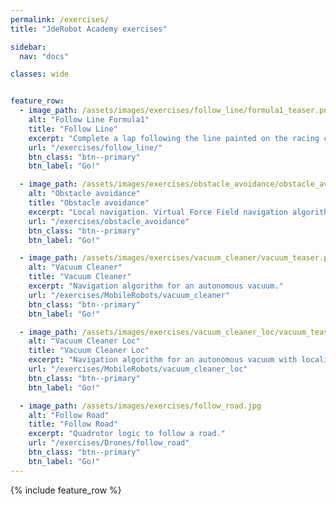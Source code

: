 ```yaml
---
permalink: /exercises/
title: "JdeRobot Academy exercises"

sidebar:
  nav: "docs"

classes: wide


feature_row:
  - image_path: /assets/images/exercises/follow_line/formula1_teaser.png
    alt: "Follow Line Formula1"
    title: "Follow Line"
    excerpt: "Complete a lap following the line painted on the racing circuit."
    url: "/exercises/follow_line/"
    btn_class: "btn--primary"
    btn_label: "Go!"

  - image_path: /assets/images/exercises/obstacle_avoidance/obstacle_avoidance_teaser.png
    alt: "Obstacle avoidance"
    title: "Obstacle avoidance"
    excerpt: "Local navigation. Virtual Force Field navigation algorithm using a F1 race car."
    url: "/exercises/obstacle_avoidance"
    btn_class: "btn--primary"
    btn_label: "Go!"

  - image_path: /assets/images/exercises/vacuum_cleaner/vacuum_teaser.png
    alt: "Vacuum Cleaner"
    title: "Vacuum Cleaner"
    excerpt: "Navigation algorithm for an autonomous vacuum."
    url: "/exercises/MobileRobots/vacuum_cleaner"
    btn_class: "btn--primary"
    btn_label: "Go!"

  - image_path: /assets/images/exercises/vacuum_cleaner_loc/vacuum_teaser.png
    alt: "Vacuum Cleaner Loc"
    title: "Vacuum Cleaner Loc"
    excerpt: "Navigation algorithm for an autonomous vacuum with localization."
    url: "/exercises/MobileRobots/vacuum_cleaner_loc"
    btn_class: "btn--primary"
    btn_label: "Go!"

  - image_path: /assets/images/exercises/follow_road.jpg
    alt: "Follow Road"
    title: "Follow Road"
    excerpt: "Quadrotor logic to follow a road."
    url: "/exercises/Drones/follow_road"
    btn_class: "btn--primary"
    btn_label: "Go!"
---
```





{% include feature_row %}
